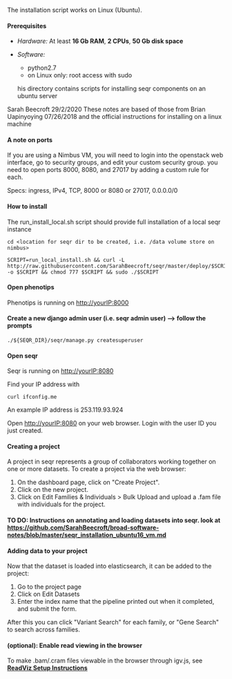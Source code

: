 The installation script works on Linux (Ubuntu). 

#### Prerequisites
 - *Hardware:*  At least **16 Gb RAM**, **2 CPUs**, **50 Gb disk space**  

 - *Software:*  
     - python2.7    
     - on Linux only: root access with sudo
    
    his directory contains scripts for installing seqr components on an ubuntu  server

Sarah Beecroft 29/2/2020
These notes are based of those from Brian Uapinyoying 07/26/2018 and the official instructions for installing on a linux machine

#### A note on ports
If you are using a Nimbus VM, you will need to login into the openstack web interface, go to security groups, and edit your custom security group. you need to open ports 8000, 8080, and 27017 by adding a custom rule for each. 

Specs: ingress, IPv4, TCP, 8000 or 8080 or 27017, 0.0.0.0/0 

#### How to install
The run_install_local.sh script should provide full installation of a local seqr instance

```
cd <location for seqr dir to be created, i.e. /data volume store on nimbus>

SCRIPT=run_local_install.sh && curl -L http://raw.githubusercontent.com/SarahBeecroft/seqr/master/deploy/$SCRIPT -o $SCRIPT && chmod 777 $SCRIPT && sudo ./$SCRIPT
```

#### Open phenotips

Phenotips is running on <http://yourIP:8000>

#### Create a new django admin user (i.e. seqr admin user) --> follow the prompts

```
./${SEQR_DIR}/seqr/manage.py createsuperuser
```

#### Open seqr
Seqr is running on <http://yourIP:8080>

Find your IP address with

```
curl ifconfig.me
```

An example IP address is 253.119.93.924

Open <http://yourIP:8080> on your web browser. Login with the user ID you just created.

#### Creating a project 

A project in seqr represents a group of collaborators working together on one or more datasets. To create a project via the web browser:
 
1. On the dashboard page, click on "Create Project".  
2. Click on the new project.
3. Click on Edit Families & Individuals > Bulk Upload and upload a .fam file with individuals for the project.


#### TO DO: Instructions on annotating and loading datasets into seqr. look at https://github.com/SarahBeecroft/broad-software-notes/blob/master/seqr_installation_ubuntu16_vm.md

#### Adding data to your project
Now that the dataset is loaded into elasticsearch, it can be added to the project:

1. Go to the project page
2. Click on Edit Datasets
3. Enter the index name that the pipeline printed out when it completed, and submit the form.

After this you can click "Variant Search" for each family, or "Gene Search" to search across families.


#### (optional): Enable read viewing in the browser

To make .bam/.cram files viewable in the browser through igv.js, see **[ReadViz Setup Instructions](deploy/READVIZ_SETUP.md)**       
